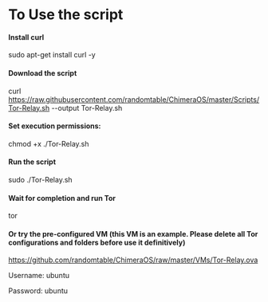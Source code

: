 # To Use the script

#### Install curl
sudo apt-get install curl -y

#### Download the script
curl https://raw.githubusercontent.com/randomtable/ChimeraOS/master/Scripts/Tor-Relay.sh --output Tor-Relay.sh

#### Set execution permissions:
chmod +x ./Tor-Relay.sh

#### Run the script
sudo ./Tor-Relay.sh

#### Wait for completion and run Tor
tor

#### Or try the pre-configured VM (this VM is an example. Please delete all Tor configurations and folders before use it definitively)
https://github.com/randomtable/ChimeraOS/raw/master/VMs/Tor-Relay.ova

Username: ubuntu

Password: ubuntu
